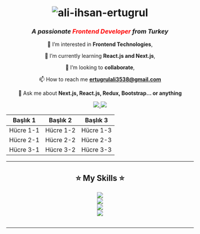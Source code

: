 <h1 align="center">
<img src="https://readme-typing-svg.herokuapp.com?font=Poppins&size=36&duration=2000&pause=1000&color=F7A722&center=true&vCenter=true&random=false&width=500&height=70&lines=Hi+There+%F0%9F%91%8B;I'm+Ali+ihsan+Ertugrul" alt="ali-ihsan-ertugrul" />
</h1>

 <h3 align="center"><em>A passionate <strong><font color="red">Frontend Developer</font></strong> from Turkey</em></h3>




<div align="center">
    
 👀 I’m interested in **Frontend Technologies**,
  
🌱 I’m currently learning **React.js and Next.js**,

💞️ I’m looking to **collaborate**,

📫 How to reach me **ertugrulali3538@gmail.com**

💬 Ask me about **Next.js, React.js, Redux, Bootstrap... or anything**



 </div>
 
<div align="center"> 
  <a href="mailto:ertugrulali3538@gmail.com">
    <img src="https://img.shields.io/badge/Gmail-333333?style=for-the-badge&logo=gmail&logoColor=red" />
  </a>
  <a href="https://linkedin.com/in/ali-ihsan-ertugrul" target="_blank">
    <img src="https://img.shields.io/badge/LinkedIn-0077B5?style=for-the-badge&logo=linkedin&logoColor=white" target="_blank" />
  </a>
<!--   <a href="https://salesp07.github.io" target="_blank">
     <img src="https://img.shields.io/badge/Portfolio-FF5722?style=for-the-badge&logo=todoist&logoColor=white" target="_blank" />
  </a> -->
</div>

| Başlık 1   | Başlık 2   | Başlık 3   |
|------------|------------|------------|
| Hücre 1-1  | Hücre 1-2  | Hücre 1-3  |
| Hücre 2-1  | Hücre 2-2  | Hücre 2-3  |
| Hücre 3-1  | Hücre 3-2  | Hücre 3-3  |


 <hr/>
 
<h2 align="center">⭐ My Skills ⭐</h2>

<div align="center">
 <a href="https://linkedin.com/in/ali-ihsan-ertugrul" target="_blank">
     <img src="https://skillicons.dev/icons?i=nextjs" />
 <br/>
    <img src="https://skillicons.dev/icons?i=react,javascript" />
 <br/>
 <img src="https://skillicons.dev/icons?i=html,css,bootstrap" />
 <br/>
 <img src="https://skillicons.dev/icons?i=git,redux,discord,postman" />
 <br/>
  </a>
   

</div>

<br/>
<hr/>
 









<!---
aliihsanertugrul/aliihsanertugrul is a ✨ special ✨ repository because its `README.md` (this file) appears on your GitHub profile.
You can click the Preview link to take a look at your changes.
--->
